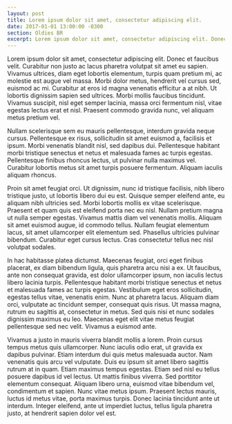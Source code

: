 ```yaml
---
layout: post
title: Lorem ipsum dolor sit amet, consectetur adipiscing elit.
date: 2017-01-01 13:00:00 -0300
section: Oldies BR
excerpt: Lorem ipsum dolor sit amet, consectetur adipiscing elit. Donec et faucibus velit. Curabitur non justo ac lacus pharetra volutpat sit amet eu sapien.
---
```

Lorem ipsum dolor sit amet, consectetur adipiscing elit. Donec et faucibus velit. Curabitur non justo ac lacus pharetra volutpat sit amet eu sapien. Vivamus ultrices, diam eget lobortis elementum, turpis quam pretium mi, ac molestie est augue vel massa. Morbi dolor metus, hendrerit vel cursus sed, euismod ac mi. Curabitur at eros id magna venenatis efficitur a at nibh. Ut lobortis dignissim sapien sed ultrices. Morbi mollis faucibus tincidunt. Vivamus suscipit, nisl eget semper lacinia, massa orci fermentum nisl, vitae egestas lectus erat et nisl. Praesent commodo gravida nunc, vel aliquam metus pretium vel.

Nullam scelerisque sem eu mauris pellentesque, interdum gravida neque cursus. Pellentesque ex risus, sollicitudin sit amet euismod a, facilisis et ipsum. Morbi venenatis blandit nisl, sed dapibus dui. Pellentesque habitant morbi tristique senectus et netus et malesuada fames ac turpis egestas. Pellentesque finibus rhoncus lectus, ut pulvinar nulla maximus vel. Curabitur lobortis metus sit amet turpis posuere fermentum. Aliquam iaculis aliquam rhoncus.

Proin sit amet feugiat orci. Ut dignissim, nunc id tristique facilisis, nibh libero tristique justo, ut lobortis libero dui eu est. Quisque semper eleifend ante, eu aliquam nibh ultricies sed. Morbi lobortis mollis ex vitae scelerisque. Praesent et quam quis est eleifend porta nec eu nisl. Nullam pretium magna ut nulla semper egestas. Vivamus mattis diam vel venenatis mollis. Aliquam sit amet euismod augue, id commodo tellus. Nullam feugiat elementum lacus, sit amet ullamcorper elit elementum sed. Phasellus ultricies pulvinar bibendum. Curabitur eget cursus lectus. Cras consectetur tellus nec nisl volutpat sodales.

In hac habitasse platea dictumst. Maecenas feugiat, orci eget finibus placerat, ex diam bibendum ligula, quis pharetra arcu nisi a ex. Ut faucibus, ante non consequat gravida, est dolor ullamcorper ipsum, non iaculis lectus libero lacinia turpis. Pellentesque habitant morbi tristique senectus et netus et malesuada fames ac turpis egestas. Vestibulum eget eros sollicitudin, egestas tellus vitae, venenatis enim. Nunc at pharetra lacus. Aliquam diam orci, vulputate ac tincidunt semper, consequat quis risus. Ut massa magna, rutrum eu sagittis at, consectetur in metus. Sed quis nisi et nunc sodales dignissim maximus eu leo. Maecenas eget elit vitae metus feugiat pellentesque sed nec velit. Vivamus a euismod ante.

Vivamus a justo in mauris viverra blandit mollis a lorem. Proin cursus tempus metus quis ullamcorper. Nunc iaculis odio erat, ut gravida ex dapibus pulvinar. Etiam interdum dui quis metus malesuada auctor. Nam venenatis quis arcu vel vulputate. Duis eu ipsum sit amet libero sagittis rutrum at in quam. Etiam maximus tempus egestas. Etiam sed nisl eu tellus posuere dapibus id vel lectus. Ut mattis finibus viverra. Sed porttitor elementum consequat. Aliquam libero urna, euismod vitae bibendum vel, condimentum et sapien. Nunc vitae metus ipsum. Praesent lectus mauris, luctus id metus vitae, porta maximus turpis. Donec lacinia tincidunt ante ut interdum. Integer eleifend, ante ut imperdiet luctus, tellus ligula pharetra justo, at hendrerit sapien dolor vel est.
